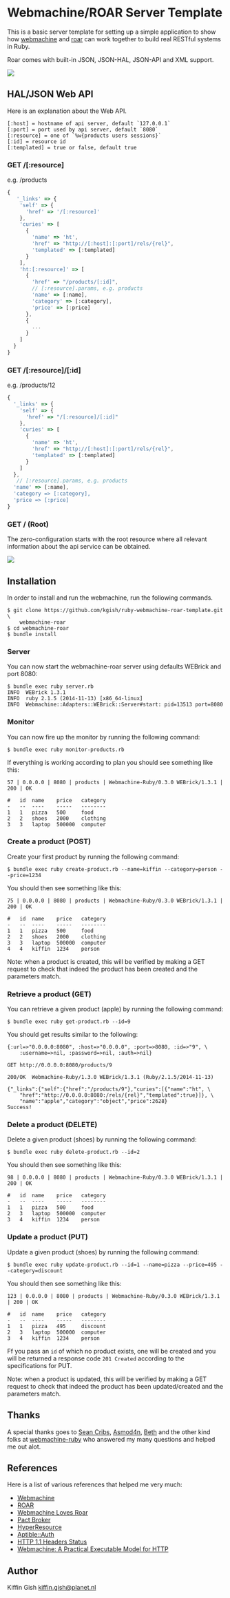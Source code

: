 # Webmachine/ROAR Server Template

This is a basic server template for setting up a simple application to show how 
[webmachine](https://github.com/seancribbs/webmachine-ruby) and [roar](https://github.com/apotonick/roar)
can work together to build real RESTful systems in Ruby.

Roar comes with built-in JSON, JSON-HAL, JSON-API and XML support.

![](images/screenshot-monitor.png?raw=true)

## HAL/JSON Web API

Here is an explanation about the Web API.

    [:host] = hostname of api server, default `127.0.0.1`
    [:port] = port used by api server, default `8080`
    [:resource] = one of `%w{products users sessions}`
    [:id] = resource id
    [:templated] = true or false, default true

### GET /[:resource]
e.g. /products
```javascript
{
   '_links' => {
    'self' => {
      'href' => '/[:resource]'
    },
    'curies' => [
      {
        'name' => 'ht',
        'href' => "http://[:host]:[:port]/rels/{rel}",
        'templated' => [:templated]
      }
    ],
    'ht:[:resource]' => [
      {
        'href' => "/products/[:id]",
        // [:resource].params, e.g. products
        'name' => [:name],
        'category' => [:category],
        'price' => [:price]
      },
      {
        ...
      }
    ]
  }
}
```

### GET /[:resource]/[:id]
e.g. /products/12

```javascript
{
  '_links' => {
    'self' => {
      'href' => "/[:resource]/[:id]"
    },
    'curies' => [
      {
        'name' => 'ht',
        'href' => "http://[:host]:[:port]/rels/{rel}",
        'templated' => [:templated]
      }
    ]
  },
   // [:resource].params, e.g. products
  'name' => [:name],
  'category => [:category],
  'price => [:price]
}
```
### GET / (Root)

The zero-configuration starts with the root resource where all relevant information
about the api service can be obtained.

![](images/screenshot-postman-root.png?raw=true)

## Installation

In order to install and run the webmachine, run the following commands.

    $ git clone https://github.com/kgish/ruby-webmachine-roar-template.git \
        webmachine-roar
    $ cd webmachine-roar
    $ bundle install

### Server

You can now start the webmachine-roar server using defaults WEBrick and port 8080:

    $ bundle exec ruby server.rb
    INFO  WEBrick 1.3.1
    INFO  ruby 2.1.5 (2014-11-13) [x86_64-linux]
    INFO  Webmachine::Adapters::WEBrick::Server#start: pid=13513 port=8080

### Monitor

You can now fire up the monitor by running the following command:

    $ bundle exec ruby monitor-products.rb

If everything is working according to plan you should see something like this:

    57 | 0.0.0.0 | 8080 | products | Webmachine-Ruby/0.3.0 WEBrick/1.3.1 | 200 | OK

    #	id	name	price	category
    -	--	----	-----	--------
    1	1	pizza	500	    food
    2	2	shoes	2000	clothing
    3	3	laptop	500000	computer

### Create a product (POST)

Create your first product by running the following command:

    $ bundle exec ruby create-product.rb --name=kiffin --category=person --price=1234

You should then see something like this:

    75 | 0.0.0.0 | 8080 | products | Webmachine-Ruby/0.3.0 WEBrick/1.3.1 | 200 | OK

    #	id	name	price	category
    -	--	----	-----	--------
    1	1	pizza	500	    food
    2	2	shoes	2000	clothing
    3	3	laptop	500000	computer
    4	4	kiffin	1234	person

Note: when a product is created, this will be verified by making a GET request to check
that indeed the product has been created and the parameters match.

### Retrieve a product (GET)

You can retrieve a given product (apple) by running the following command:

    $ bundle exec ruby get-product.rb --id=9

You should get results similar to the following:

    {:url=>"0.0.0.0:8080", :host=>"0.0.0.0", :port=>8080, :id=>"9", \
        :username=>nil, :password=>nil, :auth=>nil}

    GET http://0.0.0.0:8080/products/9

    200/OK  Webmachine-Ruby/1.3.0 WEBrick/1.3.1 (Ruby/2.1.5/2014-11-13)

    {"_links":{"self":{"href":"/products/9"},"curies":[{"name":"ht", \
        "href":"http://0.0.0.0:8080:/rels/{rel}","templated":true}]}, \
        "name":"apple","category":"object","price":2628}
    Success!

### Delete a product (DELETE)

Delete a given product (shoes) by running the following command:

    $ bundle exec ruby delete-product.rb --id=2

You should then see something like this:

    98 | 0.0.0.0 | 8080 | products | Webmachine-Ruby/0.3.0 WEBrick/1.3.1 | 200 | OK

    #	id	name	price	category
    -	--	----	-----	--------
    1	1	pizza	500	    food
    2	3	laptop	500000	computer
    3	4	kiffin	1234	person

### Update a product (PUT)

Update a given product (shoes) by running the following command:

    $ bundle exec ruby update-product.rb --id=1 --name=pizza --price=495 --category=discount

You should then see something like this:

    123 | 0.0.0.0 | 8080 | products | Webmachine-Ruby/0.3.0 WEBrick/1.3.1 | 200 | OK

    #	id	name	price	category
    -	--	----	-----	--------
    1	1	pizza	495	    discount
    2	3	laptop	500000	computer
    3	4	kiffin	1234	person

Ff you pass an `id` of which no product exists, one will be created and you will be returned
a response code `201 Created` according to the specifications for PUT.

Note: when a product is updated, this will be verified by making a GET request to check
that indeed the product has been updated/created and the parameters match.

## Thanks

A special thanks goes to [Sean Cribs](https://github.com/seancribbs), [Asmod4n](https://github.com/Asmod4n),
[Beth](https://github.com/bethesque) and the other kind folks at [webmachine-ruby](https://github.com/seancribbs/webmachine-ruby)
who answered my many questions and helped me out alot.

## References

Here is a list of various references that helped me very much:

* [Webmachine](https://github.com/seancribbs/webmachine-ruby)
* [ROAR](https://github.com/apotonick/roar)
* [Webmachine Loves Roar](https://github.com/apotonick/webmachinelovesroar)
* [Pact Broker](https://github.com/bethesque/pact_broker)
* [HyperResource](https://github.com/gamache/hyperresource)
* [Aptible::Auth](https://github.com/aptible/aptible-auth-ruby)
* [HTTP 1.1 Headers Status](http://upload.wikimedia.org/wikipedia/commons/8/88/Http-headers-status.png)
* [Webmachine: A Practical Executable Model for HTTP](http://www.infoq.com/presentations/Webmachine-A-Practical-Executable-Model-for-HTTP)

## Author

Kiffin Gish <kiffin.gish@planet.nl>

